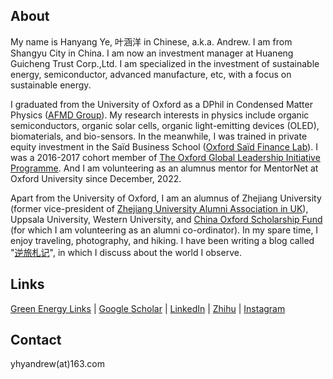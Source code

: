 ## About

My name is Hanyang Ye, 叶涵洋 in Chinese, a.k.a. Andrew. I am from Shangyu City in China. I am now an investment manager at Huaneng Guicheng Trust Corp.,Ltd. I am specialized in the investment of sustainable energy, semiconductor, advanced manufacture, etc, with a focus on sustainable energy. 

I graduated from the University of Oxford as a DPhil in Condensed Matter Physics ([AFMD Group](https://www2.physics.ox.ac.uk/research/afmd-group)). My research interests in physics include organic semiconductors, organic solar cells, organic light-emitting devices (OLED), biomaterials, and bio-sensors. In the meanwhile, I was trained in private equity investment in the Saïd Business School ([Oxford Saïd Finance Lab](https://www.sbs.ox.ac.uk/programmes/oxford-mba/academic-curriculum/oxford-said-finance-lab)). I was a 2016-2017 cohort member of [The Oxford Global Leadership Initiative Programme](https://oxfordcharacter.org/leadership/student-profiles). And I am volunteering as an alumnus mentor for MentorNet at Oxford University since December, 2022. 

Apart from the University of Oxford, I am an alumnus of Zhejiang University (former vice-president of [Zhejiang University Alumni Association in UK](http://zjuaa.org.uk/)), Uppsala University, Western University, and [China Oxford Scholarship Fund](https://chinaoxford.org/) (for which I am volunteering as an alumni co-ordinator). In my spare time, I enjoy traveling, photography, and hiking. I have been writing a blog called "[逆旅札记](https://zhuanlan.zhihu.com/nilvzhaji)", in which I discuss about the world I observe.

## Links

[Green Energy Links](https://hanyangye.github.io/green-energy-links/) | [Google Scholar](https://scholar.google.com/citations?hl=en&user=Tq6dZpcAAAAJ&view_op=list_works&gmla=AJsN-F70b9O7AN_by_e2h80_0udeuBKL2e87j52AOyyWdvtshJ08d0S9Ts-VtFhJaC8yTz6-AgX3VYVT6zqsnH0iRkLduXyChIwUnxX1M2ZHpnHkgy19GwI) | [LinkedIn](https://www.linkedin.com/in/hanyang-ye/) | [Zhihu](https://www.zhihu.com/people/an-de-lu-73-43) | [Instagram](https://www.instagram.com/hanyang_ye/)
## Contact

yhyandrew(at)163.com
